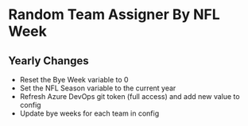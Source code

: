 # Random Team Assigner By NFL Week

## Yearly Changes
- Reset the Bye Week variable to 0
- Set the NFL Season variable to the current year
- Refresh Azure DevOps git token (full access) and add new value to config
- Update bye weeks for each team in config
